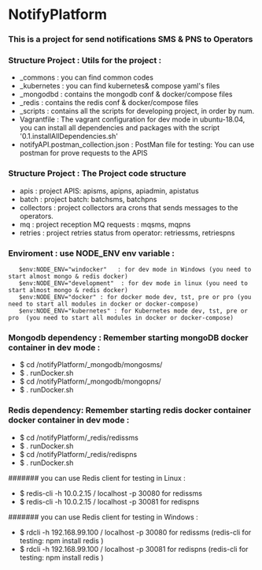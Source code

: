 # NotifyPlatform 
###  This is a project for send notifications SMS & PNS to Operators



### Structure Project : Utils for the project :
- _commons : you can find common codes
- _kubernetes : you can find kubernetes& compose yaml's files
- _mongodbd : contains the mongodb conf & docker/compose files
- _redis : contains the redis conf & docker/compose files
- _scripts : contains all the scripts for developing project, in order by num.
-  Vagrantfile : The vagrant configuration for dev mode in ubuntu-18.04, you can install all dependencies and packages with the script '0.1.installAllDependencies.sh'
-  notifyAPI.postman_collection.json : PostMan file for testing: You can use postman for prove requests to the APIS

### Structure Project : The Project code structure
-  apis : project APIS: apisms, apipns, apiadmin, apistatus
-  batch : project batch: batchsms, batchpns
-  collectors : project collectors ara crons that sends messages to the operators.
-  mq : project reception MQ requests : mqsms, mqpns
-  retries : project retries status from operator: retriessms, retriespns

### Enviroment : use NODE_ENV env variable  : 
       $env:NODE_ENV="windocker"   : for dev mode in Windows (you need to start almost mongo & redis docker) 
       $env:NODE_ENV="development"  : for dev mode in linux (you need to start almost mongo & redis docker) 
       $env:NODE_ENV="docker" : for docker mode dev, tst, pre or pro (you need to start all modules in docker or docker-compose) 
       $env:NODE_ENV="kubernetes" : for Kubernetes mode dev, tst, pre or pro  (you need to start all modules in docker or docker-compose) 

### Mongodb dependency : Remember starting mongoDB docker container in dev mode  :
- $ cd /notifyPlatform/_mongodb/mongosms/
- $ . runDocker.sh
- $ cd /notifyPlatform/_mongodb/mongopns/
- $ . runDocker.sh



### Redis dependency: Remember starting redis docker container docker container in dev mode :
- $ cd /notifyPlatform/_redis/redissms
- $ . runDocker.sh
- $ cd /notifyPlatform/_redis/redispns
- $ . runDocker.sh


####### you can use Redis client for testing in Linux :
 - $ redis-cli -h 10.0.2.15 / localhost -p 30080  for redissms
 - $ redis-cli -h 10.0.2.15 / localhost -p 30081  for redispns 

####### you can use Redis client for testing in Windows :
  - $ rdcli -h 192.168.99.100 / localhost -p 30080  for redissms (redis-cli for testing: npm install redis )
  - $ rdcli -h 192.168.99.100 / localhost -p 30081  for redispns (redis-cli for testing: npm install redis ) 

